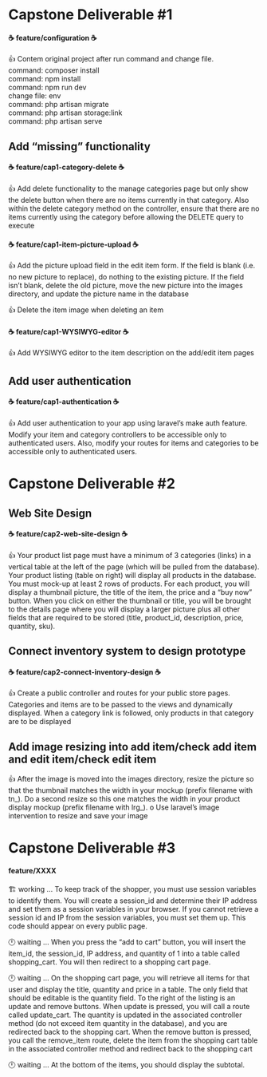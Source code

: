 # Capstone Deliverable #1
#### ☕ feature/configuration ☕
👍 Contem original project after run command and change file.
<br />command: composer install
<br />command: npm install
<br />command: npm run dev
<br />change file: env
<br />command: php artisan migrate
<br />command: php artisan storage:link
<br />command: php artisan serve

## Add “missing” functionality
#### ☕ feature/cap1-category-delete ☕
👍 Add delete functionality to the manage categories page but only show the delete button 
when there are no items currently in that category. Also within the delete category method on 
the controller, ensure that there are no items currently using the category before allowing the 
DELETE query to execute

#### ☕ feature/cap1-item-picture-upload ☕
👍 Add the picture upload field in the edit item form. If the field is blank (i.e. no new picture to 
replace), do nothing to the existing picture. If the field isn’t blank, delete the old picture, move 
the new picture into the images directory, and update the picture name in the database

👍 Delete the item image when deleting an item

#### ☕ feature/cap1-WYSIWYG-editor ☕
👍 Add WYSIWYG editor to the item description on the add/edit item pages

## Add user authentication
#### ☕ feature/cap1-authentication ☕
👍 Add user authentication to your app using laravel’s make auth feature. Modify your item and 
category controllers to be accessible only to authenticated users. Also, modify your routes for 
items and categories to be accessible only to authenticated users.

# Capstone Deliverable #2
## Web Site Design
#### ☕ feature/cap2-web-site-design ☕ 
👍 Your product list page must have a minimum of 3 categories (links) in a vertical table at the 
left of the page (which will be pulled from the database). Your product listing (table on right) 
will display all products in the database. You must mock-up at least 2 rows of products. For 
each product, you will display a thumbnail picture, the title of the item, the price and a “buy 
now” button. When you click on either the thumbnail or title, you will be brought to the details 
page where you will display a larger picture plus all other fields that are required to be stored 
(title, product_id, description, price, quantity, sku).

## Connect inventory system to design prototype
#### ☕ feature/cap2-connect-inventory-design ☕
👍 Create a public controller and routes for your public store pages. Categories and items are 
to be passed to the views and dynamically displayed. When a category link is followed, only 
products in that category are to be displayed

## Add image resizing into add item/check add item and edit item/check edit item
👍 After the image is moved into the images directory, resize the picture so that the thumbnail 
matches the width in your mockup (prefix filename with tn_). Do a second resize so this one 
matches the width in your product display mockup (prefix filename with lrg_). 
o Use laravel’s image intervention to resize and save your image

# Capstone Deliverable #3 
#### feature/XXXX
🏗️ working ... To keep track of the shopper, you must use session variables to identify them. You will 
create a session_id and determine their IP address and set them as a session variables 
in your browser. If you cannot retrieve a session id and IP from the session variables, 
you must set them up. This code should appear on every public page.

🕛 waiting ... 
When you press the “add to cart” button, you will insert the item_id, the session_id, IP 
address, and quantity of 1 into a table called shopping_cart. You will then redirect to a 
shopping cart page.

🕛 waiting ... On the shopping cart page, you will retrieve all items for that user and display the title, 
quantity and price in a table. The only field that should be editable is the quantity field. 
To the right of the listing is an update and remove buttons. When update is pressed, you 
will call a route called update_cart. The quantity is updated in the associated controller 
method (do not exceed item quantity in the database), and you are redirected back to 
the shopping cart. When the remove button is pressed, you call the remove_item route, 
delete the item from the shopping cart table in the associated controller method and 
redirect back to the shopping cart

🕛 waiting ...  At the bottom of the items, you should display the subtotal.
